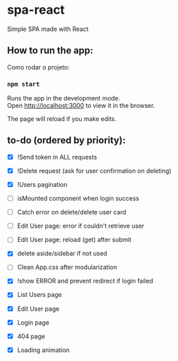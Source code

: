 # spa-react
Simple SPA made with React

## How to run the app:
Como rodar o projeto:

### `npm start`

Runs the app in the development mode.\
Open [http://localhost:3000](http://localhost:3000) to view it in the browser.

The page will reload if you make edits.


## to-do (ordered by priority):
- [x] !Send token in ALL requests
- [x] !Delete request (ask for user confirmation on deleting) 
- [x] !Users pagination 
- [ ] isMounted component when login success
- [ ] Catch error on delete/delete user card
- [ ] Edit User page: error if couldn't retrieve user
- [ ] Edit User page: reload (get) after submit
- [x] delete aside/sidebar if not used
- [ ] Clean App.css after modularization
- [x] !show ERROR and prevent redirect if login failed
- [x] List Users page
- [x] Edit User page
- [x] Login page
- [x] 404 page
- [x] Loading animation

